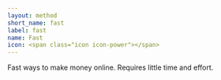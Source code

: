 ```yaml
---
layout: method
short_name: fast
label: fast
name: Fast
icon: <span class="icon icon-power"></span>
---
```

Fast ways to make money online. Requires little time and effort.
